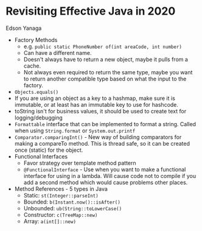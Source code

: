 # Revisiting Effective Java in 2020

Edson Yanaga

  * Factory Methods
    * e.g. `public static PhoneNumber of(int areaCode, int number)`
    * Can have a different name.
    * Doesn't always have to return a new object, maybe it pulls from a cache.
    * Not always even required to return the same type, maybe you want to return another compatible type based on what the input to the factory.
  * `Objects.equals()` 
  * If you are using an object as a key to a hashmap, make sure it is immutable, or at least has an immutable key to use for hashcode.
  * toString isn't for business values, it should be used to create text for logging/debugging
  * `Formattable` interface that can be implemented to format a string. Called when using `String.format` or `System.out.printf`
  * `Comparator.comparingInt()` - New way of building comparators for making a compareTo method. This is thread safe, so it can be created once (static) for the object.
  * Functional Interfaces
    * Favor strategy over template method pattern
    * `@FunctionalInterface` - Use when you want to make a functional interface for using in a lambda. Will cause code not to compile if you add a second method which would cause problems other places.
  * Method References - 5 types in Java
    * Static: `st(Integer::parseInt)`
    * Bounded: `b(Instant.now()::isAfter()`
    * Unbounded: `ub(String::toLowerCase()`
    * Constructor: `c(TreeMap::new)`
    * Array: `a(int[]::new)`
  
    